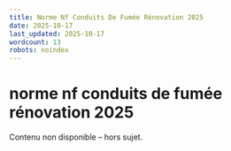 ```yaml
---
title: Norme Nf Conduits De Fumée Rénovation 2025
date: 2025-10-17
last_updated: 2025-10-17
wordcount: 13
robots: noindex
---
```


# norme nf conduits de fumée rénovation 2025

Contenu non disponible – hors sujet.